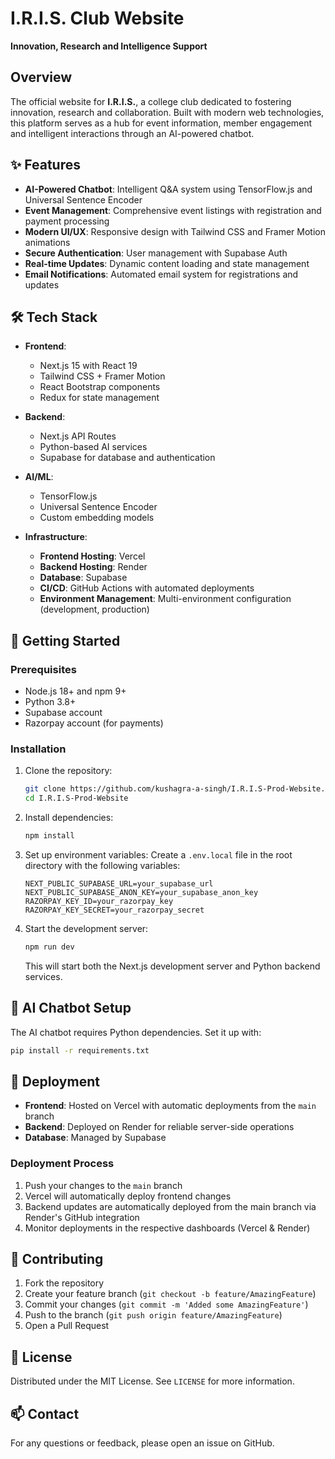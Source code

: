 
# I.R.I.S. Club Website  
**Innovation, Research and Intelligence Support**

## Overview  
The official website for **I.R.I.S.**, a college club dedicated to fostering innovation, research and collaboration. Built with modern web technologies, this platform serves as a hub for event information, member engagement and intelligent interactions through an AI-powered chatbot.

## ✨ Features  
- **AI-Powered Chatbot**: Intelligent Q&A system using TensorFlow.js and Universal Sentence Encoder  
- **Event Management**: Comprehensive event listings with registration and payment processing  
- **Modern UI/UX**: Responsive design with Tailwind CSS and Framer Motion animations  
- **Secure Authentication**: User management with Supabase Auth  
- **Real-time Updates**: Dynamic content loading and state management  
- **Email Notifications**: Automated email system for registrations and updates

## 🛠️ Tech Stack  
- **Frontend**: 
  - Next.js 15 with React 19
  - Tailwind CSS + Framer Motion
  - React Bootstrap components
  - Redux for state management

- **Backend**:
  - Next.js API Routes
  - Python-based AI services
  - Supabase for database and authentication

- **AI/ML**:
  - TensorFlow.js
  - Universal Sentence Encoder
  - Custom embedding models

- **Infrastructure**:
  - **Frontend Hosting**: Vercel
  - **Backend Hosting**: Render
  - **Database**: Supabase
  - **CI/CD**: GitHub Actions with automated deployments
  - **Environment Management**: Multi-environment configuration (development, production)

## 🚀 Getting Started

### Prerequisites
- Node.js 18+ and npm 9+
- Python 3.8+
- Supabase account
- Razorpay account (for payments)

### Installation
1. Clone the repository:
   ```bash
   git clone https://github.com/kushagra-a-singh/I.R.I.S-Prod-Website.git
   cd I.R.I.S-Prod-Website
   ```

2. Install dependencies:
   ```bash
   npm install
   ```

3. Set up environment variables:
   Create a `.env.local` file in the root directory with the following variables:
   ```env
   NEXT_PUBLIC_SUPABASE_URL=your_supabase_url
   NEXT_PUBLIC_SUPABASE_ANON_KEY=your_supabase_anon_key
   RAZORPAY_KEY_ID=your_razorpay_key
   RAZORPAY_KEY_SECRET=your_razorpay_secret
   ```

4. Start the development server:
   ```bash
   npm run dev
   ```
   This will start both the Next.js development server and Python backend services.

## 🤖 AI Chatbot Setup
The AI chatbot requires Python dependencies. Set it up with:

```bash
pip install -r requirements.txt  
```

## 🚀 Deployment
- **Frontend**: Hosted on Vercel with automatic deployments from the `main` branch
- **Backend**: Deployed on Render for reliable server-side operations
- **Database**: Managed by Supabase

### Deployment Process
1. Push your changes to the `main` branch
2. Vercel will automatically deploy frontend changes
3. Backend updates are automatically deployed from the main branch via Render's GitHub integration
4. Monitor deployments in the respective dashboards (Vercel & Render)

## 🤝 Contributing
1. Fork the repository
2. Create your feature branch (`git checkout -b feature/AmazingFeature`)
3. Commit your changes (`git commit -m 'Added some AmazingFeature'`)
4. Push to the branch (`git push origin feature/AmazingFeature`)
5. Open a Pull Request

## 📄 License
Distributed under the MIT License. See `LICENSE` for more information.

## 📫 Contact
For any questions or feedback, please open an issue on GitHub.

